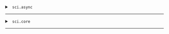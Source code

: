 <details>


<summary><code> sci.async </code></summary>


## sci.async
<details>


<summary><code>eval-string*</code> </summary>


### `eval-string*`

[Source](https://github.com/babashka/sci/blob/master/src/sci/async.cljs#L8-L8)
</details>


<details>


<summary><code>handle-libspecs</code> </summary>


### `handle-libspecs`
> <code>[ctx ns-obj libspecs]</code><br>

[Source](https://github.com/babashka/sci/blob/master/src/sci/async.cljs#L12-L58)
</details>


<details>


<summary><code>last-ns</code> </summary>


### `last-ns`

[Source](https://github.com/babashka/sci/blob/master/src/sci/async.cljs#L10-L10)
</details>


</details>


<hr>
<details>


<summary><code> sci.core </code></summary>


## sci.core
<details>


<summary><code>*1</code> </summary>


### `*1`

[Source](https://github.com/babashka/sci/blob/master/src/sci/core.cljc#L113-L113)
</details>


<details>


<summary><code>*2</code> </summary>


### `*2`

[Source](https://github.com/babashka/sci/blob/master/src/sci/core.cljc#L114-L114)
</details>


<details>


<summary><code>*3</code> </summary>


### `*3`

[Source](https://github.com/babashka/sci/blob/master/src/sci/core.cljc#L115-L115)
</details>


<details>


<summary><code>*e</code> </summary>


### `*e`

[Source](https://github.com/babashka/sci/blob/master/src/sci/core.cljc#L116-L116)
</details>


<details>


<summary><code>add-class!</code> - Adds class (JVM class or JS object) to `ctx` as `class-name` (a </summary>


### `add-class!`
> <code>[ctx class-name class]</code><br>

Adds class (JVM class or JS object) to `ctx` as `class-name` (a
  symbol). Returns mutated context.

[Source](https://github.com/babashka/sci/blob/master/src/sci/core.cljc#L440-L450)
</details>


<details>


<summary><code>add-import!</code> - Adds import of class named by `class-name` (a symbol) to namespace named by `ns- </summary>


### `add-import!`
> <code>[ctx ns-name class-name alias]</code><br>

Adds import of class named by `class-name` (a symbol) to namespace named by `ns-name` (a symbol) under alias `alias` (a symbol). Returns mutated context.

[Source](https://github.com/babashka/sci/blob/master/src/sci/core.cljc#L452-L457)
</details>


<details>


<summary><code>all-ns</code> - Returns all SCI ns objects in the `ctx` </summary>


### `all-ns`
> <code>[ctx]</code><br>

Returns all SCI ns objects in the `ctx`

[Source](https://github.com/babashka/sci/blob/master/src/sci/core.cljc#L464-L467)
</details>


<details>


<summary><code>alter-var-root</code> - Atomically alters the root binding of sci var v by applying f to its </summary>


### `alter-var-root`
> <code>[v f]</code><br>
> <code>[v f & args]</code><br>

Atomically alters the root binding of sci var v by applying f to its
  current value plus any args.

[Source](https://github.com/babashka/sci/blob/master/src/sci/core.cljc#L177-L183)
</details>


<details>


<summary><code>assert</code> - SCI var that represents SCI's clojure.core/*assert* </summary>


### `assert`

SCI var that represents SCI's clojure.core/*assert*

[Source](https://github.com/babashka/sci/blob/master/src/sci/core.cljc#L111-L111)
</details>


<details>


<summary><code>binding</code> - Macro for binding sci vars </summary>


### `binding`
> <code>[bindings & body]</code><br>

Macro.


Macro for binding sci vars. Must be called with a vector of sci
  dynamic vars to values.

[Source](https://github.com/babashka/sci/blob/master/src/sci/core.cljc#L87-L94)
</details>


<details>


<summary><code>cljs-ns-publics</code> </summary>


### `cljs-ns-publics`

[Source](https://github.com/babashka/sci/blob/master/src/sci/core.cljc#L341-L341)
</details>


<details>


<summary><code>copy-ns</code> - Returns map of names to SCI vars as a result of copying public </summary>


### `copy-ns`
> <code>[ns-sym sci-ns]</code><br>
> <code>[ns-sym sci-ns opts]</code><br>

Macro.


Returns map of names to SCI vars as a result of copying public
  Clojure vars from ns-sym (a symbol). Attaches sci-ns (result of
  sci/create-ns) to meta. Copies :name, :macro :doc, :no-doc
  and :argslists metadata.

  Options:

  - :exclude: a seqable of names to exclude from the
  namespace. Defaults to none.

  - :copy-meta: a seqable of keywords to copy from the original var
  meta.  Use :all instead of a seqable to copy all. Defaults
  to [:doc :arglists :macro].

  - :exclude-when-meta: seqable of keywords; vars with meta matching
  these keys are excluded.  Defaults to [:no-doc :skip-wiki]

  The selection of vars is done at compile time which is mostly
  important for ClojureScript to not pull in vars into the compiled
  JS. Any additional vars can be added after the fact with sci/copy-var
  manually.

[Source](https://github.com/babashka/sci/blob/master/src/sci/core.cljc#L358-L438)
</details>


<details>


<summary><code>copy-var</code> - Copies contents from var `sym` to a new sci var </summary>


### `copy-var`
> <code>[sym ns]</code><br>
> <code>[sym ns opts]</code><br>

Macro.


Copies contents from var `sym` to a new sci var. The value `ns` is an
  object created with `sci.core/create-ns`. If new-name is supplied, the 
  copied var will be named new-name.

[Source](https://github.com/babashka/sci/blob/master/src/sci/core.cljc#L52-L73)
</details>


<details>


<summary><code>create-ns</code> - Creates namespace object </summary>


### `create-ns`
> <code>[sym]</code><br>
> <code>[sym meta]</code><br>

Creates namespace object. Can be used in var metadata.

[Source](https://github.com/babashka/sci/blob/master/src/sci/core.cljc#L249-L253)
</details>


<details>


<summary><code>err</code> - SCI var that represents SCI's `clojure.core/*err*` </summary>


### `err`

SCI var that represents SCI's `clojure.core/*err*`

[Source](https://github.com/babashka/sci/blob/master/src/sci/core.cljc#L99-L99)
</details>


<details>


<summary><code>eval-form</code> - Evaluates form (as produced by `parse-string` or `parse-next`) in the </summary>


### `eval-form`
> <code>[ctx form]</code><br>

Evaluates form (as produced by `parse-string` or `parse-next`) in the
  context of `ctx` (as produced with `init`). To allow namespace
  switches, establish root binding of `sci/ns` with `sci/binding` or
  `sci/with-bindings.`

[Source](https://github.com/babashka/sci/blob/master/src/sci/core.cljc#L283-L290)
</details>


<details>


<summary><code>eval-string</code> - Evaluates string `s` as one or multiple Clojure expressions using the Small Cloj </summary>


### `eval-string`
> <code>[s]</code><br>
> <code>[s opts]</code><br>

Evaluates string `s` as one or multiple Clojure expressions using the Small Clojure Interpreter.

  The map `opts` may contain the following:

  - `:namespaces`: a map of symbols to namespaces, where a namespace
  is a map with symbols to values, e.g.: `{'foo.bar {'x 1}}`. These
  namespaces can be used with `require`.

  - `:bindings`: `:bindings x` is the same as `:namespaces {'user x}`.

  - `:allow`: a seqable of allowed symbols. All symbols, even those
  brought in via `:bindings` or `:namespaces` have to be explicitly
  enumerated.

  - `:deny`: a seqable of disallowed symbols, e.g.: `[loop quote
  recur]`.

  - `:features`: when provided a non-empty set of keywords, sci will process reader conditionals using these features (e.g. #{:bb}).

  - `:env`: an atom with a map in which state from the
  evaluation (defined namespaced and vars) will be persisted for
  re-use over multiple calls.

[Source](https://github.com/babashka/sci/blob/master/src/sci/core.cljc#L196-L221)
</details>


<details>


<summary><code>eval-string*</code> - Evaluates string `s` in the context of `ctx` (as produced with </summary>


### `eval-string*`
> <code>[ctx s]</code><br>

Evaluates string `s` in the context of `ctx` (as produced with
  `init`).

[Source](https://github.com/babashka/sci/blob/master/src/sci/core.cljc#L243-L247)
</details>


<details>


<summary><code>file</code> - SCI var that represents SCI's `clojure.core/*file*` </summary>


### `file`

SCI var that represents SCI's `clojure.core/*file*`

[Source](https://github.com/babashka/sci/blob/master/src/sci/core.cljc#L101-L101)
</details>


<details>


<summary><code>find-ns</code> - Returns SCI ns object as created with `sci/create-ns` from `ctx` found by `ns-sy </summary>


### `find-ns`
> <code>[ctx ns-sym]</code><br>

Returns SCI ns object as created with `sci/create-ns` from `ctx` found by `ns-sym`.

[Source](https://github.com/babashka/sci/blob/master/src/sci/core.cljc#L459-L462)
</details>


<details>


<summary><code>fork</code> - Forks a context (as produced with `init`) into a new context </summary>


### `fork`
> <code>[ctx]</code><br>

Forks a context (as produced with `init`) into a new context. Any new
  vars created in the new context won't be visible in the original
  context.

[Source](https://github.com/babashka/sci/blob/master/src/sci/core.cljc#L236-L241)
</details>


<details>


<summary><code>format-stacktrace</code> - Returns a list of formatted stack trace elements as strings from stacktrace. </summary>


### `format-stacktrace`
> <code>[stacktrace]</code><br>

Returns a list of formatted stack trace elements as strings from stacktrace.

[Source](https://github.com/babashka/sci/blob/master/src/sci/core.cljc#L297-L300)
</details>


<details>


<summary><code>future</code> - Like clojure.core/future but also conveys sci bindings to the thread. </summary>


### `future`
> <code>[& body]</code><br>

Macro.


Like clojure.core/future but also conveys sci bindings to the thread.

[Source](https://github.com/babashka/sci/blob/master/src/sci/core.cljc#L151-L156)
</details>


<details>


<summary><code>get-column-number</code> </summary>


### `get-column-number`
> <code>[reader]</code><br>

[Source](https://github.com/babashka/sci/blob/master/src/sci/core.cljc#L270-L271)
</details>


<details>


<summary><code>get-line-number</code> </summary>


### `get-line-number`
> <code>[reader]</code><br>

[Source](https://github.com/babashka/sci/blob/master/src/sci/core.cljc#L267-L268)
</details>


<details>


<summary><code>in</code> - SCI var that represents SCI's `clojure.core/*in*` </summary>


### `in`

SCI var that represents SCI's `clojure.core/*in*`

[Source](https://github.com/babashka/sci/blob/master/src/sci/core.cljc#L97-L97)
</details>


<details>


<summary><code>init</code> - Creates an initial sci context from given options `opts` </summary>


### `init`
> <code>[opts]</code><br>

Creates an initial sci context from given options `opts`. The context
  can be used with `eval-string*`. See `eval-string` for available
  options. The internal organization of the context is implementation
  detail and may change in the future.

[Source](https://github.com/babashka/sci/blob/master/src/sci/core.cljc#L223-L229)
</details>


<details>


<summary><code>intern</code> - Finds or creates a sci var named by the symbol name in the namespace </summary>


### `intern`
> <code>[ctx sci-ns name]</code><br>
> <code>[ctx sci-ns name val]</code><br>

Finds or creates a sci var named by the symbol name in the namespace
  ns (which can be a symbol or a sci namespace), setting its root
  binding to val if supplied. The namespace must exist in the ctx. The
  sci var will adopt any metadata from the name symbol.  Returns the
  sci var.

[Source](https://github.com/babashka/sci/blob/master/src/sci/core.cljc#L185-L194)
</details>


<details>


<summary><code>merge-opts</code> - Updates a context with opts merged in and returns it. </summary>


### `merge-opts`
> <code>[ctx opts]</code><br>

Updates a context with opts merged in and returns it.

[Source](https://github.com/babashka/sci/blob/master/src/sci/core.cljc#L231-L234)
</details>


<details>


<summary><code>new-dynamic-var</code> - Same as new-var but adds :dynamic true to meta. </summary>


### `new-dynamic-var`
> <code>[name]</code><br>
> <code>[name init-val]</code><br>
> <code>[name init-val meta]</code><br>

Same as new-var but adds :dynamic true to meta.

[Source](https://github.com/babashka/sci/blob/master/src/sci/core.cljc#L31-L36)
</details>


<details>


<summary><code>new-macro-var</code> - Same as new-var but adds :macro true to meta as well </summary>


### `new-macro-var`
> <code>[name init-val]</code><br>
> <code>[name init-val meta]</code><br>

Same as new-var but adds :macro true to meta as well
  as :sci/macro true to meta of the fn itself.

[Source](https://github.com/babashka/sci/blob/master/src/sci/core.cljc#L43-L50)
</details>


<details>


<summary><code>new-var</code> - Returns a new sci var. </summary>


### `new-var`
> <code>[name]</code><br>
> <code>[name init-val]</code><br>
> <code>[name init-val meta]</code><br>

Returns a new sci var.

[Source](https://github.com/babashka/sci/blob/master/src/sci/core.cljc#L24-L29)
</details>


<details>


<summary><code>ns</code> - SCI var that represents SCI's `clojure.core/*ns*` </summary>


### `ns`

SCI var that represents SCI's `clojure.core/*ns*`

[Source](https://github.com/babashka/sci/blob/master/src/sci/core.cljc#L100-L100)
</details>


<details>


<summary><code>ns-name</code> - Returns name of SCI ns as symbol. </summary>


### `ns-name`
> <code>[sci-ns]</code><br>

Returns name of SCI ns as symbol.

[Source](https://github.com/babashka/sci/blob/master/src/sci/core.cljc#L302-L305)
</details>


<details>


<summary><code>out</code> - SCI var that represents SCI's `clojure.core/*out*` </summary>


### `out`

SCI var that represents SCI's `clojure.core/*out*`

[Source](https://github.com/babashka/sci/blob/master/src/sci/core.cljc#L98-L98)
</details>


<details>


<summary><code>parse-next</code> - Parses next form from reader </summary>


### `parse-next`
> <code>[ctx reader]</code><br>
> <code>[ctx reader opts]</code><br>

Parses next form from reader

[Source](https://github.com/babashka/sci/blob/master/src/sci/core.cljc#L273-L281)
</details>


<details>


<summary><code>parse-string</code> - Parses string `s` in the context of `ctx` (as produced with </summary>


### `parse-string`
> <code>[ctx s]</code><br>

Parses string `s` in the context of `ctx` (as produced with
  `init`).

[Source](https://github.com/babashka/sci/blob/master/src/sci/core.cljc#L255-L259)
</details>


<details>


<summary><code>pmap</code> - Like clojure.core/pmap but also conveys sci bindings to the threads. </summary>


### `pmap`
> <code>[f coll]</code><br>
> <code>[f coll & colls]</code><br>

Like clojure.core/pmap but also conveys sci bindings to the threads.

[Source](https://github.com/babashka/sci/blob/master/src/sci/core.cljc#L158-L175)
</details>


<details>


<summary><code>print-dup</code> - SCI var that represents SCI's `clojure.core/*print-dup*` </summary>


### `print-dup`

SCI var that represents SCI's `clojure.core/*print-dup*`

[Source](https://github.com/babashka/sci/blob/master/src/sci/core.cljc#L107-L107)
</details>


<details>


<summary><code>print-err-fn</code> - SCI var that represents SCI's `cljs.core/*print-err-fn*` </summary>


### `print-err-fn`

SCI var that represents SCI's `cljs.core/*print-err-fn*`

[Source](https://github.com/babashka/sci/blob/master/src/sci/core.cljc#L109-L109)
</details>


<details>


<summary><code>print-fn</code> - SCI var that represents SCI's `cljs.core/*print-fn*` </summary>


### `print-fn`

SCI var that represents SCI's `cljs.core/*print-fn*`

[Source](https://github.com/babashka/sci/blob/master/src/sci/core.cljc#L108-L108)
</details>


<details>


<summary><code>print-length</code> - SCI var that represents SCI's `clojure.core/*print-length*` </summary>


### `print-length`

SCI var that represents SCI's `clojure.core/*print-length*`

[Source](https://github.com/babashka/sci/blob/master/src/sci/core.cljc#L103-L103)
</details>


<details>


<summary><code>print-level</code> - SCI var that represents SCI's `clojure.core/*print-level*` </summary>


### `print-level`

SCI var that represents SCI's `clojure.core/*print-level*`

[Source](https://github.com/babashka/sci/blob/master/src/sci/core.cljc#L104-L104)
</details>


<details>


<summary><code>print-meta</code> - SCI var that represents SCI's `clojure.core/*print-meta*` </summary>


### `print-meta`

SCI var that represents SCI's `clojure.core/*print-meta*`

[Source](https://github.com/babashka/sci/blob/master/src/sci/core.cljc#L105-L105)
</details>


<details>


<summary><code>print-newline</code> - SCI var that represents SCI's `cljs.core/*print-newline*` </summary>


### `print-newline`

SCI var that represents SCI's `cljs.core/*print-newline*`

[Source](https://github.com/babashka/sci/blob/master/src/sci/core.cljc#L110-L110)
</details>


<details>


<summary><code>print-readably</code> - SCI var that represents SCI's `clojure.core/*print-readably*` </summary>


### `print-readably`

SCI var that represents SCI's `clojure.core/*print-readably*`

[Source](https://github.com/babashka/sci/blob/master/src/sci/core.cljc#L106-L106)
</details>


<details>


<summary><code>read-eval</code> - SCI var that represents SCI's `clojure.core/*read-eval*` </summary>


### `read-eval`

SCI var that represents SCI's `clojure.core/*read-eval*`

[Source](https://github.com/babashka/sci/blob/master/src/sci/core.cljc#L102-L102)
</details>


<details>


<summary><code>reader</code> - Coerces x into indexing pushback-reader to be used with </summary>


### `reader`
> <code>[x]</code><br>

Coerces x into indexing pushback-reader to be used with
  parse-next. Accepts: string or java.io.Reader.

[Source](https://github.com/babashka/sci/blob/master/src/sci/core.cljc#L261-L265)
</details>


<details>


<summary><code>set!</code> - Establish thread local binding of dynamic var </summary>


### `set!`
> <code>[dynamic-var v]</code><br>

Establish thread local binding of dynamic var

[Source](https://github.com/babashka/sci/blob/master/src/sci/core.cljc#L38-L41)
</details>


<details>


<summary><code>stacktrace</code> - Returns list of stacktrace element maps from exception, if available. </summary>


### `stacktrace`
> <code>[ex]</code><br>

Returns list of stacktrace element maps from exception, if available.

[Source](https://github.com/babashka/sci/blob/master/src/sci/core.cljc#L292-L295)
</details>


<details>


<summary><code>with-bindings</code> - Macro for binding sci vars </summary>


### `with-bindings`
> <code>[bindings-map & body]</code><br>

Macro.


Macro for binding sci vars. Must be called with map of sci dynamic
  vars to values. Used in babashka.

[Source](https://github.com/babashka/sci/blob/master/src/sci/core.cljc#L76-L85)
</details>


<details>


<summary><code>with-in-str</code> - Evaluates body in a context in which sci's *in* is bound to a fresh </summary>


### `with-in-str`
> <code>[s & body]</code><br>

Macro.


Evaluates body in a context in which sci's *in* is bound to a fresh
  StringReader initialized with the string s.

[Source](https://github.com/babashka/sci/blob/master/src/sci/core.cljc#L122-L129)
</details>


<details>


<summary><code>with-out-str</code> - Evaluates exprs in a context in which sci's *out* is bound to a fresh </summary>


### `with-out-str`
> <code>[& body]</code><br>

Macro.


Evaluates exprs in a context in which sci's *out* is bound to a fresh
  StringWriter.  Returns the string created by any nested printing
  calls.

[Source](https://github.com/babashka/sci/blob/master/src/sci/core.cljc#L132-L148)
</details>


</details>


<hr>

